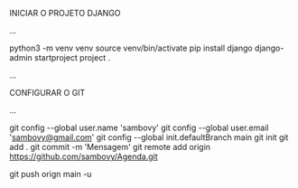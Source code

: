 INICIAR O PROJETO DJANGO

...

python3 -m venv venv
source venv/bin/activate
pip install django
django-admin startproject project .

...

CONFIGURAR O GIT

...

git config --global user.name 'sambovy'
git config --global user.email 'sambovy@gmail.com'
git config --global init.defaultBranch main
git init
git add .
git commit -m 'Mensagem'
git remote add origin https://github.com/sambovy/Agenda.git

git push orign main -u